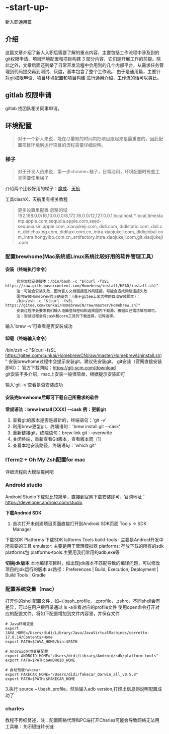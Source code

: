 # -start-up-
新入职通用篇

## 介绍
这篇文章介绍了新人入职后需要了解的重点内容，主要包括工作流程中涉及到的 git权限申请、项目环境配置和项目构建 3 部分内容，它们是开展工作的前提。除此之外，文章后面还列举了日常开发流程中会用到的几个内部平台，从需求任务管理到代码提交再到测试、灰度，基本包含了整个工作流。
由于是通用篇，主要针对git权限申请、项目环境配置和项目构建 进行通用介绍，工作流的话可以类比。

## gitlab 权限申请
gitlab
找团队相关同事申请。

## 环境配置
> 对于一个新人来说，能在尽量短的时间内把项目跑起来是最重要的，因此配置项目环境到运行项目的流程需要详细说明。

### 梯子
> 对于开发人员来说，第一步chrome+梯子，日常必用，环境配置时有些工具需要使用梯子

介绍两个比较好用的梯子：[魔戒](https://mojie.me/#/dashboard)、[天航](https://tianhang.lol/user)

工具clashX，天航里有相关教程
> 更多设置里配置 忽略的域 192.168.0.0/16,10.0.0.0/8,172.16.0.0/12,127.0.0.1,localhost,*.local,timestamp.apple.com,sequoia.apple.com,seed-sequoia.siri.apple.com,.xiaojukeji.com,.didi.com,.didistatic.com,.didi.cn,.didichuxing.com,.diditaxi.com.cn,.intra.xiaojukeji.com,.didiglobal.com,.intra.hongyibo.com.cn,.artifactory.intra.xiaojukeji.com,git.xiaojukeji.com

### 配置brewhome(Mac系统或Linux系统比较好用的软件管理工具）

#### 安装（终端执行命令）
         官方文档安装脚本：/bin/bash -c "$(curl -fsSL https://raw.githubusercontent.com/Homebrew/install/HEAD/install.sh)"   
         注：可能会安装失败，因为官方文档链接是外网链接，可能会造成网络连接失败
         国内安装Homebrew的正确姿势：(基于gitee上某大神的自动安装脚本)：
         /bin/zsh -c "$(curl -fsSL https://gitee.com/cunkai/HomebrewCN/raw/master/Homebrew.sh)"
         安装过程中会要求我们输入电脑登陆密码和选择国内下载源，根据自己需求填写即可。
         注：安装过程会有cask和core工具的下载选择，记得选择。
输入'brew -v'可查看是否安装成功

#### 卸载（终端输入命令）
  /bin/zsh -c "$(curl -fsSL https://gitee.com/cunkai/HomebrewCN/raw/master/HomebrewUninstall.sh)"
       安装brewhome过程中会提示安装git，建议先安装git。
      git安装（官网直接安装即可）：
      官方下载网站：https://git-scm.com/download  
  git安装不多介绍，mac上安装一般很简单，根据提示安装即可

   输入'git -v'查看是否安装成功

####  安装完brewhome后即可下载自己所需求的软件
**常规语法：brew install [XXX] --cask**
**例：更新git**
1. 查看git的版本是否是最新的，终端语句：'git -v'
2. 利用brew更型git，终端语句：'brew install git --cask'
3. 重新链接git，终端语句：brew link git --overwrite
4. 关闭终端，重新查看Git版本，查看版本同（1）
5. 查看本地安装路径，终端语句：'which git'

### ITerm2 + Oh My Zsh配置for mac
详细流程向大模型提问吧

### Android studio
Android Studio下载就比较简单，直接到官网下载安装即可，官网地址：https://developer.android.com/studio

**下载Android SDK**
1. 首次打开未创建项目页面直接打开到Android SDK页面
Tools -> SDK Manager

下载SDK Platforms
下载SDK latforms Tools
build-tools : 主要是Android开发中所需要的工具
emulator: 主要是用于管理模拟器
platforms: 存放下载的所有的sdk platforms包
platforms-tools:主要用我们常用的adb.exe等  

**切换jdk版本**
本地编译项目时，如出现jdk版本不匹配导致的编译问题，可以修改项目的jdk运行的版本
as路径：Preferences | Build, Execution, Deployment | Build Tools | Gradle

### 配置系统变量（mac）
打开你的shell配置文件，如~/.bash_profile，.zprofile，.zshrc，不同shell会有差异，可以在用户根目录通过 ls -a查看对应的profile文件
使用open命令打开对应的配置文件，将如下配置增加到文件内容里，并保存文件
```
# Java环境变量
export JAVA_HOME=/Users/didi/Library/Java/JavaVirtualMachines/corretto-17.0.14/Contents/Home
export PATH=$JAVA_HOME/bin:$PATH

# Android环境变量配置
export ANDROID_HOME="/Users/didi/Library/Android/sdk/platform-tools"
export PATH=$PATH:$ANDROID_HOME

# 自动驾驶fakecar
export FAKECAR_HOME="/Users/didi/fakecar_Darwin_all_v0.5.8"
export PATH=$PATH:$FAKECAR_HOME
```

3.执行 source ~/.bash_profile，然后输入adb version,打印出信息则说明配置成功了

### charles
教程不再细赘述，注：配置网络代理和PC端打开Charles可能会导致网络无法用
工具箱：关闭短链转长链
